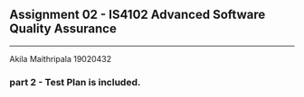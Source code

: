 ## Assignment 02 - IS4102 Advanced Software Quality Assurance
---
Akila Maithripala
19020432

### part 2 - Test Plan is included.
